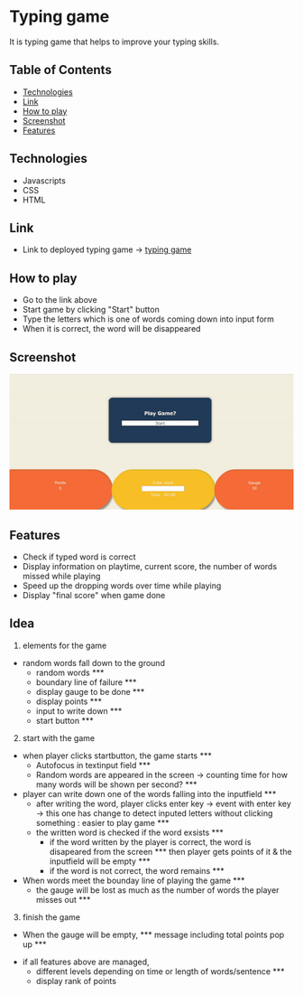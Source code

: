 ﻿# Typing game

It is typing game that helps to improve your typing skills.

## Table of Contents

- [Technologies](#Technologies)
- [Link](#Link)
- [How to play](#How_to_play)
- [Screenshot](#screenshot)
- [Features](#Features)

## Technologies

- Javascripts
- CSS
- HTML

## Link

- Link to deployed typing game -> [typing game](https://typinggame-sunhee.netlify.app)

## How to play

- Go to the link above
- Start game by clicking "Start" button
- Type the letters which is one of words coming down into input form
- When it is correct, the word will be disappeared

## Screenshot

![](typing_game.gif)

## Features

- Check if typed word is correct
- Display information on playtime, current score, the number of words missed while playing
- Speed up the dropping words over time while playing
- Display "final score" when game done

## Idea

1. elements for the game

- random words fall down to the ground
  - random words \*\*\*
  - boundary line of failure \*\*\*
  - display gauge to be done \*\*\*
  - display points \*\*\*
  - input to write down \*\*\*
  - start button \*\*\*

2. start with the game

- when player clicks startbutton, the game starts \*\*\*
  - Autofocus in textinput field \*\*\*
  - Random words are appeared in the screen -> counting time for how many words will be shown per second? \*\*\*
- player can write down one of the words falling into the inputfield \*\*\*
  - after writing the word, player clicks enter key -> event with enter key  
    -> this one has change to detect inputed letters without clicking something : easier to play game \*\*\*
  - the written word is checked if the word exsists \*\*\*
    - if the word written by the player is correct, the word is disapeared from the screen \*\*\*
      then player gets points of it & the inputfield will be empty \*\*\*
    - if the word is not correct, the word remains \*\*\*
- When words meet the bounday line of playing the game \*\*\*
  - the gauge will be lost as much as the number of words the player misses out \*\*\*

3. finish the game

- When the gauge will be empty, \*\*\*
  message including total points pop up \*\*\*

* if all features above are managed,
  - different levels depending on time or length of words/sentence \*\*\*
  - display rank of points
